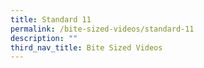 ```yaml
---
title: Standard 11
permalink: /bite-sized-videos/standard-11
description: ""
third_nav_title: Bite Sized Videos
---
```


